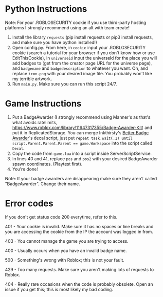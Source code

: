 # Python Instructions

Note: For your .ROBLOSECURITY cookie if you use third-party hosting platforms I strongly recommend using an alt with team create!

1. Install the library `requests` (pip install requests or pip3 install requests, and make sure you have python installed!)
2. Open config.py. From here, in `cookie` input your .ROBLOSECURITY cookie (search a tutorial for your browser if you don't know how or use EditThisCookie), in `universeid` input the universeId for the place you will add badges to (get from the creator page URL for the universe page), and `badgename` and `badgedescription` to whatever you want. Oh, and replace `icon.png` with your desired image file. You probably won't like my terrible artwork.
3. Run `main.py`. Make sure you can run this script 24/7.

# Game Instructions

1. Put a BadgeAwarder (I strongly recommend using Manner's as that's what avoids ratelimits, https://www.roblox.com/library/11647317355/Badge-Awarder-Kit) and put it in ReplicatedStorage. You can merge Inkthirsty's [Better Badge Awarder](https://create.roblox.com/marketplace/asset/6647379227/Better-Badge-Giver)'s decal script, just put `repeat task.wait(.1) until script.Parent.Parent.Parent == game.Workspace` into the script called `Decal`.
2. Copy the code from `game.lua` into a script inside ServerScriptService.
3. In lines 40 and 41, replace `pos` and `pos2` with your desired BadgeAwarder spawn coordinates. (Playtest first).
4. You're done!

Note: If your badge awarders are disappearing make sure they aren't called "BadgeAwarder". Change their name.

# Error codes
If you don't get status code 200 everytime, refer to this.

401 - Your cookie is invalid. Make sure it has no spaces or line breaks and you are accessing the cookie from the IP the account was logged in from.

403 - You cannot manage the game you are trying to access.

400 - Usually occurs when you have an invalid badge name.

500 - Something's wrong with Roblox; this is not your fault.

429 - Too many requests. Make sure you aren't making lots of requests to Roblox.

404 - Really rare occasions when the code is probably obsolete. Open an issue if you get this; this is most likely my bad coding.
